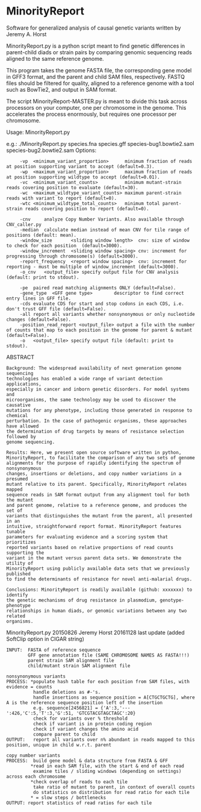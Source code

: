 # MinorityReport
Software for generalized analysis of causal genetic variants
written by Jeremy A. Horst

MinorityReport.py is a python script meant to find genetic differences in parent-child diads or strain pairs by comparing genomic sequencing reads aligned to the same reference genome. 

This program takes the genome FASTA file, the corresponding gene model in GFF3 format, and the parent and child SAM files, respectively. FASTQ files should be filtered for quality, aligned to a reference genome with a tool such as BowTie2, and output in SAM format. 

The script MinorityReport-MASTER.py is meant to divide this task across processors on your computer, one per chromosome in the genome. This accelerates the process enormously, but requires one processor per chromosome.


Usage: MinorityReport.py <ref seq FASTA> <ref seq gff> <sam alignment parent> <sam alignment mutant>

e.g.:    ./MinorityReport.py species.fna species.gff species-bug1.bowtie2.sam species-bug2.bowtie2.sam
Options: 
         
         -vp  <minimum_variant_proportion>	    minimum fraction of reads at position supporting variant to accept (default=0.3).
         -wp  <maximum_variant_proportion>	    maximum fraction of reads at position supporting wildtype to accept (default=0.01).
         -vc  <minimum_variant_counts>	        minimum mutant-strain reads covering position to evaluate (default=30).
         -wc  <maximum_wildtype_variant_counts>	maximum parent-strain reads with variant to report (default=0).
         -wtc <minimum_wildtype_total_counts>	minimum total parent-strain reads covering position to report (default=0).

         -cnv     analyze Copy Number Variants. Also available through CNV_caller.py
         -median  calculate median instead of mean CNV for tile range of positions (default: mean).
         -window_size       <sliding window length>  cnv: size of window to check for each position  (default=3000).
         -window_increment  <sliding window spacing> cnv: increment for progressing through chromosome(s) (default=3000).
         -report_frequency  <report window spacing>  cnv: increment for reporting - must be multiple of window_increment (default=3000).
         -o_cnv   <output_file> specify output file for CNV analysis (default: print to stdout).

         -pe  paired read matching alignments ONLY (default=False).
         -gene_type  <GFF gene type>		descriptor to find correct entry lines in GFF file.
         -cds evaluate CDS for start and stop codons in each CDS, i.e. don't trust GFF file (default=False).
         -all report all variants whether nonsynonymous or only nucleotide changes (default=False).
         -position_read_report <output_file> output a file with the number of counts that map to each position in the genome for parent & mutant (default=False).
         -o   <output_file> specify output file (default: print to stdout).

ABSTRACT

	Background: The widespread availability of next generation genome sequencing
	technologies has enabled a wide range of variant detection applications,
	especially in cancer and inborn genetic disorders. For model systems and
	microorganisms, the same technology may be used to discover the causative
	mutations for any phenotype, including those generated in response to chemical
	perturbation. In the case of pathogenic organisms, these approaches have allowed
	the determination of drug targets by means of resistance selection followed by
	genome sequencing.
	
	Results: Here, we present open source software written in python,
	MinorityReport, to facilitate the comparison of any two sets of genome
	alignments for the purpose of rapidly identifying the spectrum of nonsynonymous
	changes, insertions or deletions, and copy number variations in a presumed
	mutant relative to its parent. Specifically, MinorityReport relates mapped
	sequence reads in SAM format output from any alignment tool for both the mutant
	and parent genome, relative to a reference genome, and produces the set of
	variants that distinguishes the mutant from the parent, all presented in an
	intuitive, straightforward report format. MinorityReport features tunable
	parameters for evaluating evidence and a scoring system that prioritizes
	reported variants based on relative proportions of read counts supporting the
	variant in the mutant versus parent data sets. We demonstrate the utility of
	MinorityReport using publicly available data sets that we previously published
	to find the determinants of resistance for novel anti-malarial drugs.
	
	Conclusions: MinorityReport is readily available (github: xxxxxxx) to identify
	the genetic mechanisms of drug resistance in plasmodium, genotype-phenotype
	relationships in human diads, or genomic variations between any two related
	organisms.

MinorityReport.py
20150826 Jeremy Horst
20161128 last update (added SoftClip option in CIGAR string)

	INPUT:	FASTA of reference sequence
			GFF gene annotation file (SAME CHROMOSOME NAMES AS FASTA!!!)
			parent strain SAM alignment file
			child/mutant strain SAM alignment file
	
	nonsynonymous variants
	PROCESS: *populate hash table for each position from SAM files, with evidence = counts
			  handle deletions as #-'s. 
			  handle insertions as sequence position = A[CTGCTGCTG], where A is the reference sequence position left of the insertion
			  e.g. sequence[2456821] = {'A':3,'---':426,'C':5,'T':3,'G':51, 'GTCGTACGTAGCTAGC':20}
			  check for variants over % threshold
			  check if variant is in protein coding region
			  check if variant changes the amino acid
			  compare parent to child
	OUTPUT:   report all variants over n% abundant in reads mapped to this position, unique in child w.r.t. parent
	
	copy number variants
	PROCESS:  build gene model & data structure from FASTA & GFF
			 *read in each SAM file, with the start & end of each read
			  examine tiles / sliding windows (depending on settings) across each chromosome
			 *check overlap of reads to each tile
			  take ratio of mutant to parent, in context of overall counts  
			  do statistics on distribution for read ratio for each tile
			 * = slow steps / bottlenecks
	OUTPUT:	report statistics of read ratios for each tile
